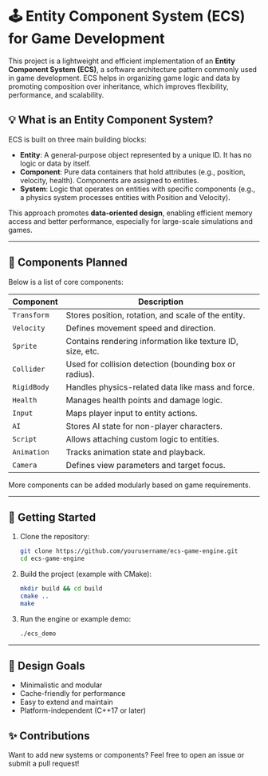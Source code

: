 # 🕹️ Entity Component System (ECS) for Game Development

This project is a lightweight and efficient implementation of an **Entity Component System (ECS)**, a software architecture pattern commonly used in game development. ECS helps in organizing game logic and data by promoting composition over inheritance, which improves flexibility, performance, and scalability.

## 💡 What is an Entity Component System?

ECS is built on three main building blocks:

- **Entity**: A general-purpose object represented by a unique ID. It has no logic or data by itself.
- **Component**: Pure data containers that hold attributes (e.g., position, velocity, health). Components are assigned to entities.
- **System**: Logic that operates on entities with specific components (e.g., a physics system processes entities with Position and Velocity).

This approach promotes **data-oriented design**, enabling efficient memory access and better performance, especially for large-scale simulations and games.

---

## 🧩 Components Planned

Below is a list of core components:

| Component      | Description |
|----------------|-------------|
| `Transform`    | Stores position, rotation, and scale of the entity. |
| `Velocity`     | Defines movement speed and direction. |
| `Sprite`       | Contains rendering information like texture ID, size, etc. |
| `Collider`     | Used for collision detection (bounding box or radius). |
| `RigidBody`    | Handles physics-related data like mass and force. |
| `Health`       | Manages health points and damage logic. |
| `Input`        | Maps player input to entity actions. |
| `AI`           | Stores AI state for non-player characters. |
| `Script`       | Allows attaching custom logic to entities. |
| `Animation`    | Tracks animation state and playback. |
| `Camera`       | Defines view parameters and target focus. |

More components can be added modularly based on game requirements.

---

## 🚀 Getting Started

1. Clone the repository:
   ```bash
   git clone https://github.com/yourusername/ecs-game-engine.git
   cd ecs-game-engine
   ```

2. Build the project (example with CMake):
   ```bash
   mkdir build && cd build
   cmake ..
   make
   ```

3. Run the engine or example demo:
   ```bash
   ./ecs_demo
   ```

---

## 🔧 Design Goals

- Minimalistic and modular
- Cache-friendly for performance
- Easy to extend and maintain
- Platform-independent (C++17 or later)

## ✨ Contributions

Want to add new systems or components? Feel free to open an issue or submit a pull request!